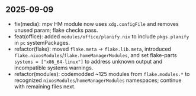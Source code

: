 ## 2025-09-09

- fix(media): mpv HM module now uses `xdg.configFile` and removes unused param; flake checks pass.
- feat(office): added `modules/office/planify.nix` to include `pkgs.planify` in `pc` systemPackages.
- refactor(flake): moved `flake.meta` → `flake.lib.meta`, introduced `flake.nixosModules`/`flake.homeManagerModules`, and set flake-parts `systems = ["x86_64-linux"]` to address unknown output and incompatible systems warnings.
- refactor(modules): codemodded ~125 modules from `flake.modules.*` to recognized `nixosModules`/`homeManagerModules` namespaces; continue with remaining files next.

